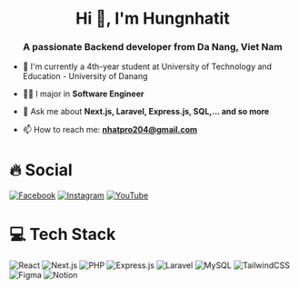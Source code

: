<h1 align="center">Hi 👋, I'm Hungnhatit</h1>

<h3 align="center">A passionate Backend developer from Da Nang, Viet Nam</h3>

- 🔭 I'm currently a 4th-year student at University of Technology and Education - University of Danang
- 👨‍💻 I major in **Software Engineer**
- 💬 Ask me about **Next.js, Laravel, Express.js, SQL,... and so more**

- 📫 How to reach me: **nhatpro204@gmail.com**

<h1>🔥 Social</h1>

[![Facebook](https://img.shields.io/badge/Facebook-%231877F2.svg?logo=Facebook&logoColor=white)](https://www.facebook.com/hungnhat23/)
[![Instagram](https://img.shields.io/badge/Instagram-%23E4405F.svg?logo=Instagram&logoColor=white)](https://www.instagram.com/hungnhatit/)
[![YouTube](https://img.shields.io/badge/YouTube-%23FF0000.svg?logo=YouTube&logoColor=white)](https://www.youtube.com/@hungnhat6305)

<h1>💻 Tech Stack</h1>

![React](https://img.shields.io/badge/react-%2320232a.svg?style=for-the-badge&logo=react&logoColor=%2361DAFB)
![Next.js](https://img.shields.io/badge/Next-black?style=for-the-badge&logo=next.js&logoColor=white)
![PHP](https://img.shields.io/badge/php-%23777BB4.svg?style=for-the-badge&logo=php&logoColor=white)
![Express.js](https://img.shields.io/badge/express.js-%23404d59.svg?style=for-the-badge&logo=express&logoColor=%2361DAFB)
![Laravel](https://img.shields.io/badge/laravel-%23FF2D20.svg?style=for-the-badge&logo=laravel&logoColor=white)
![MySQL](https://img.shields.io/badge/mysql-4479A1.svg?style=for-the-badge&logo=mysql&logoColor=white)
![TailwindCSS](https://img.shields.io/badge/tailwindcss-%2338B2AC.svg?style=for-the-badge&logo=tailwind-css&logoColor=white)
![Figma](https://img.shields.io/badge/figma-%23F24E1E.svg?style=for-the-badge&logo=figma&logoColor=white)
![Notion](https://img.shields.io/badge/Notion-%23000000.svg?style=for-the-badge&logo=notion&logoColor=white)
